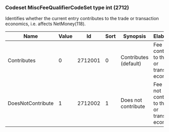 ### Codeset MiscFeeQualifierCodeSet type int (2712)

Identifies whether the current entry contributes to the trade or transaction economics, i.e. affects NetMoney(118).

| Name              | Value | Id      | Sort | Synopsis              | Elaboration                                                    |
|-------------------|-------|---------|------|-----------------------|----------------------------------------------------------------|
| Contributes       | 0     | 2712001 | 0    | Contributes (default) | Fee contributes to the trade or transaction economics.         |
| DoesNotContribute | 1     | 2712002 | 1    | Does not contribute   | Fee does not contribute to the trade or transaction economics. |

